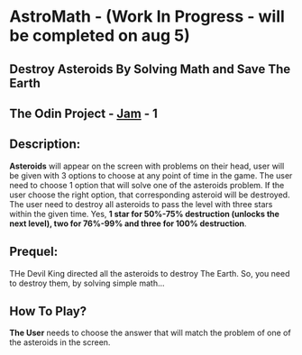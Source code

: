 # AstroMath - (Work In Progress - will be completed on aug 5)
## Destroy Asteroids By Solving Math and Save The Earth
## The Odin Project - [Jam](https://itch.io/jam/top-jam-1) - 1

## Description:
  **Asteroids** will appear on the screen with problems on their head, user will be given with 3 options to choose at any point of time in the game. The user need to choose 1 option that will solve one of the asteroids problem. If the user choose the right option, that corresponding asteroid will be destroyed. The user need to destroy all asteroids to pass the level with three stars within the given time. Yes, **1 star for 50%-75% destruction (unlocks the next level), two for 76%-99% and three for 100% destruction**.

## Prequel:
  THe Devil King directed all the asteroids to destroy The Earth. So, you need to destroy them, by solving simple math...

## How To Play?
  **The User** needs to choose the answer that will match the problem of one of the asteroids in the screen.

  
